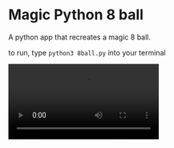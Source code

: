 # Magic Python 8 ball

A python app that recreates a magic 8 ball. 

to run, type `python3 8ball.py` into your terminal

![gif of the code being run in a terminal](https://thumbs.gfycat.com/WiltedTightBarnacle-mobile.mp4)

